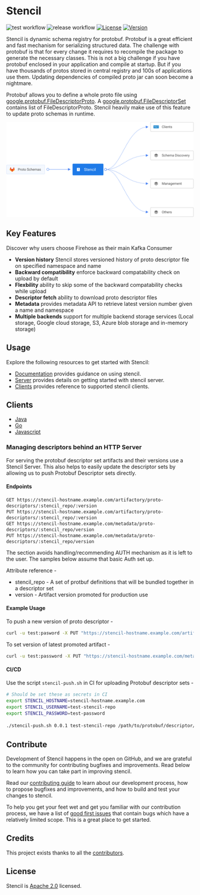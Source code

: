 # Stencil

![test workflow](https://github.com/odpf/stencil/actions/workflows/server-test.yaml/badge.svg)
![release workflow](https://github.com/odpf/stencil/actions/workflows/release.yml/badge.svg)
[![License](https://img.shields.io/badge/License-Apache%202.0-blue.svg?logo=apache)](LICENSE)
[![Version](https://img.shields.io/github/v/release/odpf/stencil?logo=semantic-release)](Version)

Stencil is dynamic schema registry for protobuf. Protobuf is a great efficient and fast mechanism for serializing structured data. The challenge with protobuf is that for every change it requires to recompile the package to generate the necessary classes. This is not a big challenge if you have protobuf enclosed in your application and compile at startup. But if you have thousands of protos stored in central registry and 100s of applications use them. Updating dependencies of compiled proto jar can soon become a nightmare.

Protobuf allows you to define a whole proto file using [google.protobuf.FileDescriptorProto](https://github.com/protocolbuffers/protobuf/blob/master/src/google/protobuf/descriptor.proto#L62). A [google.protobuf.FileDescriptorSet](https://github.com/protocolbuffers/protobuf/blob/master/src/google/protobuf/descriptor.proto#L57) contains list of FileDescriptorProto. Stencil heavily make use of this feature to update proto schemas in runtime.

<p align="center"><img src="./docs/assets/overview.svg" /></p>

## Key Features
Discover why users choose Firehose as their main Kafka Consumer

* **Version history** Stencil stores versioned history of proto descriptor file on specified namespace and name
* **Backward compatibility** enforce backward compatability check on upload by default
* **Flexbility** ability to skip some of the backward compatability checks while upload
* **Descriptor fetch** ability to download proto descriptor files
* **Metadata** provides metadata API to retrieve latest version number given a name and namespace
* **Multiple backends** support for multiple backend storage services (Local storage, Google cloud storage, S3, Azure blob storage and in-memory storage)

## Usage

Explore the following resources to get started with Stencil:

* [Documentation](http://odpf.gitbook.io/stencil) provides guidance on using stencil.
* [Server](/server) provides details on getting started with stencil server.
* [Clients](/clients) provides reference to supported stencil clients.

## Clients

 - [Java](clients/java)
 - [Go](clients/go)
 - [Javascript](clients/js)

### Managing descriptors behind an HTTP Server

For serving the protobuf descriptor set artifacts and their versions use a Stencil Server.
This also helps to easily update the descriptor sets by allowing us to push Protobuf Descriptor sets directly.

#### Endpoints

```http
GET https://stencil-hostname.example.com/artifactory/proto-descriptors/:stencil_repo/:version
PUT https://stencil-hostname.example.com/artifactory/proto-descriptors/:stencil_repo/:version
GET https://stencil-hostname.example.com/metadata/proto-descriptors/:stencil_repo/version
PUT https://stencil-hostname.example.com/metadata/proto-descriptors/:stencil_repo/version
```
The section avoids handling/recommending AUTH mechanism as it is left to the user. The samples below assume that basic Auth set up.

Attribute reference -
 - stencil_repo - A set of protbuf definitions that will be bundled together in a descriptor set
 - version - Artifact version promoted for production use

#### Example Usage

To push a new version of proto descriptor -

```sh
curl -u test:pasword -X PUT "https://stencil-hostname.example.com/artifactory/proto-descriptors/test-stencil-repo/0.0.5" -T /path/to/protobuf/descriptor/set/file
```


To set version of latest promoted artifact -
```sh
curl -u test:password -X PUT "https://stencil-hostname.example.com/metadata/proto-descriptors/test-stencil-repo/version" -d value="0.0.5"
```

#### CI/CD

Use the script `stencil-push.sh` in CI for uploading Protobuf descriptor sets -

```sh
# Should be set these as secrets in CI
export STENCIL_HOSTNAME=stencil-hostname.example.com
export STENCIL_USERNAME=test-stencil-repo
export STENCIL_PASSWORD=test-password

./stencil-push.sh 0.0.1 test-stencil-repo /path/to/protobuf/descriptor/set/file
```

## Contribute

Development of Stencil happens in the open on GitHub, and we are grateful to the community for contributing bugfixes and improvements. Read below to learn how you can take part in improving stencil.

Read our [contributing guide](docs/contribute/contribution.md) to learn about our development process, how to propose bugfixes and improvements, and how to build and test your changes to stencil.

To help you get your feet wet and get you familiar with our contribution process, we have a list of [good first issues](https://github.com/odpf/stencil/labels/good%20first%20issue) that contain bugs which have a relatively limited scope. This is a great place to get started.

## Credits

This project exists thanks to all the [contributors](https://github.com/odpf/stencil/graphs/contributors).

## License
Stencil is [Apache 2.0](LICENSE) licensed.